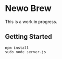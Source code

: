 # Newo Brew

This is a work in progress.

## Getting Started

```
npm install
sudo node server.js
```